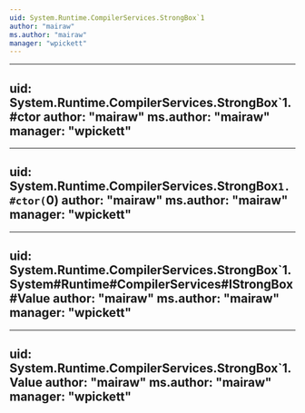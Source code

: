 ```yaml
---
uid: System.Runtime.CompilerServices.StrongBox`1
author: "mairaw"
ms.author: "mairaw"
manager: "wpickett"
---
```


---
uid: System.Runtime.CompilerServices.StrongBox`1.#ctor
author: "mairaw"
ms.author: "mairaw"
manager: "wpickett"
---

---
uid: System.Runtime.CompilerServices.StrongBox`1.#ctor(`0)
author: "mairaw"
ms.author: "mairaw"
manager: "wpickett"
---

---
uid: System.Runtime.CompilerServices.StrongBox`1.System#Runtime#CompilerServices#IStrongBox#Value
author: "mairaw"
ms.author: "mairaw"
manager: "wpickett"
---

---
uid: System.Runtime.CompilerServices.StrongBox`1.Value
author: "mairaw"
ms.author: "mairaw"
manager: "wpickett"
---
